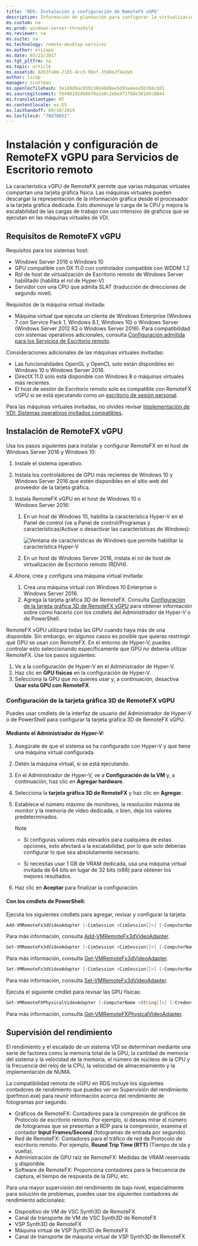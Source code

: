 ```yaml
---
title: 'RDS: Instalación y configuración de RemoteFX vGPU'
description: Información de planeación para configurar la virtualización de gráficos de RemoteFX vGPU.
ms.custom: na
ms.prod: windows-server-threshold
ms.reviewer: na
ms.suite: na
ms.technology: remote-desktop-services
ms.author: elizapo
ms.date: 03/23/2017
ms.tgt_pltfrm: na
ms.topic: article
ms.assetid: 0263fa6b-2185-4cc3-99ef-3588e2f4ada5
author: lizap
manager: scottman
ms.openlocfilehash: 3e189d9ac059136b40d8ee5d93a4eea5b788cdd1
ms.sourcegitcommit: f6490192d686f0a1e0c2ebe471f98e30105c0844
ms.translationtype: HT
ms.contentlocale: es-ES
ms.lasthandoff: 09/10/2019
ms.locfileid: "70870851"
---
```

# <a name="set-up-and-configure-remotefx-vgpu-for-remote-desktop-services"></a>Instalación y configuración de RemoteFX vGPU para Servicios de Escritorio remoto


La característica vGPU de RemoteFX permite que varias máquinas virtuales compartan una tarjeta gráfica física. Las máquinas virtuales pueden descargar la representación de la información gráfica desde el procesador a la tarjeta gráfica dedicada. Esto disminuye la carga de la CPU y mejora la escalabilidad de las cargas de trabajo con uso intensivo de gráficos que se ejecutan en las máquinas virtuales de VDI. 

## <a name="remotefx-vgpu-requirements"></a>Requisitos de RemoteFX vGPU

Requisitos para los sistemas host: 

- Windows Server 2016 o Windows 10
- GPU compatible con DX 11.0 con controlador compatible con WDDM 1.2 
- Rol de host de virtualización de Escritorio remoto de Windows Server habilitado (habilita el rol de Hyper-V) 
- Servidor con una CPU que admita SLAT (traducción de direcciones de segundo nivel). 

Requisitos de la máquina virtual invitada:

- Máquina virtual que ejecuta un cliente de Windows Enterprise (Windows 7 con Service Pack 1, Windows 8.1, Windows 10) o Windows Server (Windows Server 2012 R2 o Windows Server 2016). Para compatibilidad con sistemas operativos adicionales, consulta [Configuración admitida para los Servicios de Escritorio remoto](rds-supported-config.md).

Consideraciones adicionales de las máquinas virtuales invitadas:

- Las funcionalidades OpenGL y OpenCL solo están disponibles en Windows 10 o Windows Server 2016.  
- DirectX 11.0 solo está disponible con Windows 8 o máquinas virtuales más recientes. 
- El host de sesión de Escritorio remoto solo es compatible con RemoteFX vGPU si se está ejecutando como un [escritorio de sesión personal](rds-personal-session-desktops.md).

Para las máquinas virtuales invitadas, no olvides revisar [Implementación de VDI: Sistemas operativos invitados compatibles](rds-supported-config.md#vdi-deployment--supported-guest-oss).

## <a name="install-remotefx-vgpu"></a>Instalación de RemoteFX vGPU

Usa los pasos siguientes para instalar y configurar RemoteFX en el host de Windows Server 2016 y Windows 10:

1. Instale el sistema operativo.
2. Instala los controladores de GPU más recientes de Windows 10 y Windows Server 2016 que estén disponibles en el sitio web del proveedor de la tarjeta gráfica.
3. Instala RemoteFX vGPU en el host de Windows 10 o Windows Server 2016:
   1. En un host de Windows 10, habilita la característica Hyper-V en el Panel de control (ve a Panel de control/Programas y características/Activar o desactivar las características de Windows):

      ![Ventana de características de Windows que permite habilitar la característica Hyper-V](media/rds-hyperv-settings.png)

   2. En un host de Windows Server 2016, instala el rol de host de virtualización de Escritorio remoto (RDVH).
   

4. Ahora, crea y configura una máquina virtual invitada:
   1. Crea una máquina virtual con Windows 10 Enterprise o Windows Server 2016.
   2. Agrega la tarjeta gráfica 3D de RemoteFX. Consulta [Configuración de la tarjeta gráfica 3D de RemoteFX vGPU](#configure-the-remotefx-vgpu-3d-adapter) para obtener información sobre cómo hacerlo con los cmdlets del Administrador de Hyper-V o de PowerShell. 

RemoteFX vGPU utilizará todas las GPU cuando haya más de una disponible. Sin embargo, en algunos casos es posible que quieras restringir qué GPU se usan con RemoteFX. En el entorno de Hyper-V, puedes controlar esto seleccionando específicamente que GPU *no* debería utilizar RemoteFX. Use los pasos siguientes: 

   1. Ve a la configuración de Hyper-V en el Administrador de Hyper-V.
   2. Haz clic en **GPU físicas** en la configuración de Hyper-V.
   3. Selecciona la GPU que no quieres usar y, a continuación, desactiva **Usar esta GPU con RemoteFX**.


### <a name="configure-the-remotefx-vgpu-3d-adapter"></a>Configuración de la tarjeta gráfica 3D de RemoteFX vGPU
Puedes usar cmdlets de la interfaz de usuario del Administrador de Hyper-V o de PowerShell para configurar la tarjeta gráfica 3D de RemoteFX vGPU. 

#### <a name="through-hyper-v-manager"></a>Mediante el Administrador de Hyper-V:

1. Asegúrate de que el sistema se ha configurado con Hyper-V y que tiene una máquina virtual configurada.  
2. Detén la máquina virtual, si se está ejecutando. 
3. En el Administrador de Hyper-V, ve a **Configuración de la VM** y, a continuación, haz clic en **Agregar hardware**.
4. Selecciona la **tarjeta gráfica 3D de RemoteFX** y haz clic en **Agregar**. 
5. Establece el número máximo de monitores, la resolución máxima de monitor y la memoria de vídeo dedicada, o bien, deja los valores predeterminados.

   > [!NOTE]
   > - Si configuras valores más elevados para cualquiera de estas opciones, esto afectará a la escalabilidad, por lo que solo deberías configurar lo que sea absolutamente necesario.
   >
   > - Si necesitas usar 1 GB de VRAM dedicada, usa una máquina virtual invitada de 64 bits en lugar de 32 bits (x86) para obtener los mejores resultados.
6. Haz clic en **Aceptar** para finalizar la configuración.

#### <a name="with-powershell-cmdlets"></a>Con los cmdlets de PowerShell:

Ejecuta los siguientes cmdlets para agregar, revisar y configurar la tarjeta: 

```powershell
Add-VMRemoteFx3dVideoAdapter [-CimSession <CimSession[]>] [-ComputerName <String[]>] [-Credential <PSCredential[]>] [-VMName] <String[]> [-Passthru] [-WhatIf] [-Confirm] [<CommonParameters>]
```

Para más información, consulta [Add-VMRemoteFx3dVideoAdapter](https://technet.microsoft.com/itpro/powershell/windows/hyper-v/add-vmremotefx3dvideoadapter).

```powershell
Get-VMRemoteFx3dVideoAdapter [-CimSession <CimSession[]>] [-ComputerName <String[]>]  [-Credential <PSCredential[]>] [-VMName] <String[]> [<CommonParameters>]
```

Para más información, consulta [Get-VMRemoteFx3dVideoAdapter](https://technet.microsoft.com/itpro/powershell/windows/hyper-v/get-vmremotefx3dvideoadapter).

```powershell
Set-VMRemoteFx3dVideoAdapter [-CimSession <CimSession[]>] [-ComputerName <String[]>] [-Credential <PSCredential[]>] [-VMName] <String[]> [[-MonitorCount] <Byte>] [[-MaximumResolution] <String>] [[-VRAMSizeBytes] <UInt64>] [-Passthru] [-WhatIf] [-Confirm] [<CommonParameters>]
```

Para más información, consulta [Set-VMRemoteFx3dVideoAdapter](https://technet.microsoft.com/itpro/powershell/windows/hyper-v/set-vmremotefx3dvideoadapter).

Ejecuta el siguiente cmdlet para revisar las GPU físicas:

```powershell
Get-VMRemoteFXPhysicalVideoAdapter [-ComputerName <String[]>] [-Credential <PSCredential[]>] [[-Name] <String[]>] [<CommonParameters>]  
```

Para más información, consulta [Get-VMRemoteFXPhysicalVideoAdapter](https://technet.microsoft.com/itpro/powershell/windows/hyper-v/get-vmremotefxphysicalvideoadapter).

## <a name="monitor-performance"></a>Supervisión del rendimiento

El rendimiento y el escalado de un sistema VDI se determinan mediante una serie de factores como la memoria total de la GPU, la cantidad de memoria del sistema y la velocidad de la memoria, el número de núcleos de la CPU y la frecuencia del reloj de la CPU, la velocidad de almacenamiento y la implementación de NUMA.

La compatibilidad remota de vGPU en RDS incluye los siguientes contadores de rendimiento que puedes ver en Supervisión del rendimiento (perfmon.exe) para reunir información acerca del rendimiento de fotogramas por segundo.

- Gráficos de RemoteFX: Contadores para la compresión de gráficos de Protocolo de escritorio remoto. Por ejemplo, si deseas mirar el número de fotogramas que se presentan a RDP para la compresión, examina el contador **Input Frames/Second** (fotogramas de entrada por segundo).
- Red de RemoteFX: Contadores para el tráfico de red de Protocolo de escritorio remoto. Por ejemplo, **Round Trip Time (RTT)** (Tiempo de ida y vuelta).
- Administración de GPU raíz de RemoteFX: Medidas de VRAM reservada y disponible.
- Software de RemoteFX: Proporciona contadores para la frecuencia de captura, el tiempo de respuesta de la GPU, etc.

Para una mayor supervisión del rendimiento de bajo nivel, especialmente para solución de problemas, puedes usar los siguientes contadores de rendimiento adicionales:

- Dispositivo de VM de VSC Synth3D de RemoteFX 
- Canal de transporte de VM de VSC Synth3D de RemoteFX 
- VSP Synth3D de RemoteFX 
- Máquina virtual de VSP Synth3D de RemoteFX 
- Canal de transporte de máquina virtual de VSP Synth3D de RemoteFX
